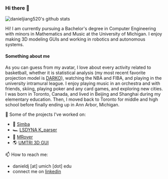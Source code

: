 ### Hi there 👋

![danieljiang520's github stats](https://github-readme-stats-sigma-five.vercel.app/api?username=danieljiang520&count_private=true)

Hi! I am currently pursuing a Bachelor's degree in Computer Engineering with minors in Mathematics and Music at the University of Michigan. I enjoy making 3D modeling GUIs and working in robotics and autonomous systems.

#### Something about me
As you can guess from my avatar, I love about every activity related to basketball, whether it is statistical analysis (my most recent favorite projection model is [DARKO](https://apanalytics.shinyapps.io/DARKO//)), watching the NBA and FIBA, and playing in the university intramural league. I enjoy playing music in an orchestra and with friends, skiing, playing poker and any card games, and exploring new cities. I was born in Toronto, Canada, and lived in Beijing and Shanghai during my elementary education. Then, I moved back to Toronto for middle and high school before finally ending up in Ann Arbor, Michigan.

🔭 Some of the projects I've worked on:
- :dog: [Simba](https://github.com/danieljiang520/Simba)
- 🏎️ [LSDYNA K_parser](https://github.com/danieljiang520/K_parser)
- :rocket: [MRover](https://github.com/umrover/mrover-workspace)
- :earth_americas: [UMTRI 3D GUI](https://github.com/danieljiang520/UMTRI_3DGUI)

📫 How to reach me:
- danieldj [at] umich [dot] edu
- connect me on [linkedin](https://www.linkedin.com/in/danieljiangdj/)
